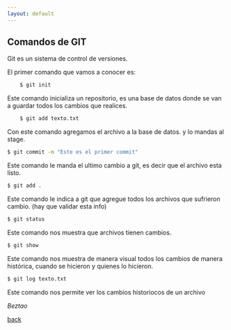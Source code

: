 ```yaml
---
layout: default
---
```


## Comandos de GIT

Git es un sistema de control de versiones.

El primer comando que vamos a conocer es:

```bash
    $ git init 
```

Este comando inicializa un repositorio, es una base de datos donde se van a guardar todos los cambios que realices.

```bash
    $ git add texto.txt
```

Con este comando agregamos el archivo a la base de datos. y lo mandas al stage.

```bash
$ git commit -m "Este es el primer commit"
```

Este comando le manda el ultimo cambio a git, es decir que el archivo esta listo. 
```bash
$ git add .
```

Este comando le indica a git que agregue todos los archivos que sufrieron cambio. (hay que validar esta info)
```bash
$ git status
```

Este comando nos muestra que archivos tienen cambios.
```bash
$ git show
```

Este comando nos muestra de manera visual todos los cambios de manera histórica, cuando se hicieron y quienes lo hicieron.
```bash
$ git log texto.txt
```

Este comando nos permite ver los cambios historiocos de un archivo

_Beztao_

[back](./)